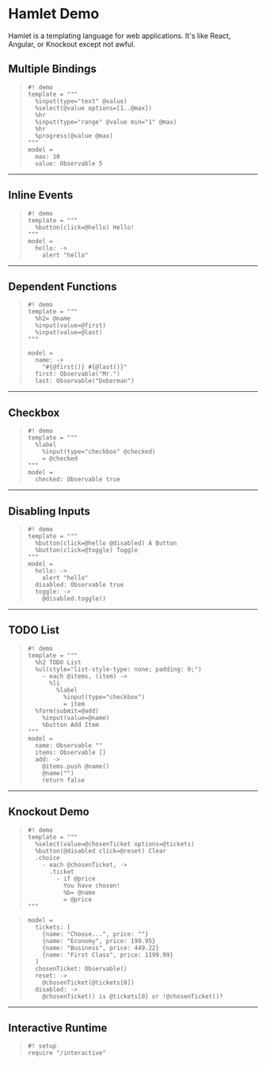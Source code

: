Hamlet Demo
===========

Hamlet is a templating language for web applications. It's like React, Angular,
or Knockout except not awful.

Multiple Bindings
-----------------

>     #! demo
>     template = """
>       %input(type="text" @value)
>       %select(@value options=[1..@max])
>       %hr
>       %input(type="range" @value min="1" @max)
>       %hr
>       %progress(@value @max)
>     """
>     model =
>       max: 10
>       value: Observable 5

---

Inline Events
-------------

>     #! demo
>     template = """
>       %button(click=@hello) Hello!
>     """
>     model =
>       hello: ->
>         alert "hello"

---

Dependent Functions
-------------------

>     #! demo
>     template = """
>       %h2= @name
>       %input(value=@first)
>       %input(value=@last)
>     """
>
>     model =
>       name: ->
>         "#{@first()} #{@last()}"
>       first: Observable("Mr.")
>       last: Observable("Doberman")

---

Checkbox
--------

>     #! demo
>     template = """
>       %label
>         %input(type="checkbox" @checked)
>         = @checked
>     """
>     model =
>       checked: Observable true

---

Disabling Inputs
----------------

>     #! demo
>     template = """
>       %button(click=@hello @disabled) A Button
>       %button(click=@toggle) Toggle
>     """
>     model =
>       hello: ->
>         alert "hello"
>       disabled: Observable true
>       toggle: ->
>         @disabled.toggle()
>

---

TODO List
---------

>     #! demo
>     template = """
>       %h2 TODO List
>       %ul(style="list-style-type: none; padding: 0;")
>         - each @items, (item) ->
>           %li
>             %label
>               %input(type="checkbox")
>               = item
>       %form(submit=@add)
>         %input(value=@name)
>         %button Add Item
>     """
>     model =
>       name: Observable ""
>       items: Observable []
>       add: ->
>         @items.push @name()
>         @name("")
>         return false


---

Knockout Demo
-------------

>     #! demo
>     template = """
>       %select(value=@chosenTicket options=@tickets)
>       %button(@disabled click=@reset) Clear
>       .choice
>         - each @chosenTicket, ->
>           .ticket
>             - if @price
>               You have chosen!
>               %b= @name
>               = @price
>     """

>     model =
>       tickets: [
>         {name: "Choose...", price: ""}
>         {name: "Economy", price: 199.95}
>         {name: "Business", price: 449.22}
>         {name: "First Class", price: 1199.99}
>       ]
>       chosenTicket: Observable()
>       reset: -> 
>         @chosenTicket(@tickets[0])
>       disabled: -> 
>         @chosenTicket() is @tickets[0] or !@chosenTicket()? 

---


Interactive Runtime
-------------------

>     #! setup
>     require "/interactive"
